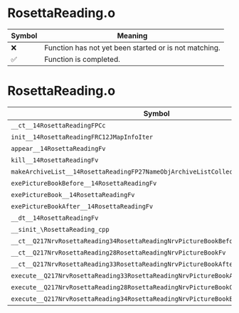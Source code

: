 # RosettaReading.o
| Symbol | Meaning 
| ------------- | ------------- 
| :x: | Function has not yet been started or is not matching. 
| :white_check_mark: | Function is completed. 


# RosettaReading.o
| Symbol | Decompiled? |
| ------------- | ------------- |
| `__ct__14RosettaReadingFPCc` | :x: |
| `init__14RosettaReadingFRC12JMapInfoIter` | :x: |
| `appear__14RosettaReadingFv` | :x: |
| `kill__14RosettaReadingFv` | :x: |
| `makeArchiveList__14RosettaReadingFP27NameObjArchiveListCollectorRC12JMapInfoIter` | :x: |
| `exePictureBookBefore__14RosettaReadingFv` | :x: |
| `exePictureBook__14RosettaReadingFv` | :x: |
| `exePictureBookAfter__14RosettaReadingFv` | :x: |
| `__dt__14RosettaReadingFv` | :x: |
| `__sinit_\RosettaReading_cpp` | :x: |
| `__ct__Q217NrvRosettaReading34RosettaReadingNrvPictureBookBeforeFv` | :x: |
| `__ct__Q217NrvRosettaReading28RosettaReadingNrvPictureBookFv` | :x: |
| `__ct__Q217NrvRosettaReading33RosettaReadingNrvPictureBookAfterFv` | :x: |
| `execute__Q217NrvRosettaReading33RosettaReadingNrvPictureBookAfterCFP5Spine` | :x: |
| `execute__Q217NrvRosettaReading28RosettaReadingNrvPictureBookCFP5Spine` | :x: |
| `execute__Q217NrvRosettaReading34RosettaReadingNrvPictureBookBeforeCFP5Spine` | :x: |
